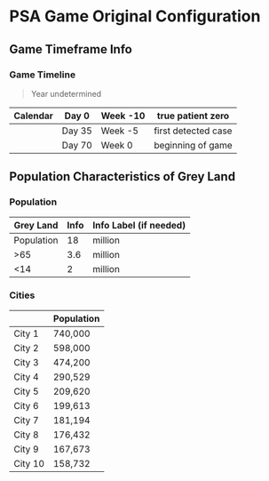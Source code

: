 # PSA Game Original Configuration

## Game Timeframe Info

### Game Timeline

> Year undetermined

| Calendar | Day 0  | Week -10 | true patient zero   |
|----------|--------|----------|---------------------|
|          | Day 35 | Week -5  | first detected case |
|          | Day 70 | Week 0   | beginning of game   |

## Population Characteristics	of Grey Land

### Population

| Grey Land  | Info | Info Label (if needed) |
|------------|------|------------------------|
| Population |   18 | million                |
| >65        |  3.6 | million                |
| <14        |    2 | million                |

### Cities

|         | Population |
|---------|------------|
| City 1  |    740,000 |
| City 2  |    598,000 |
| City 3  |    474,200 |
| City 4  |    290,529 |
| City 5  |    209,620 |
| City 6  |    199,613 |
| City 7  |    181,194 |
| City 8  |    176,432 |
| City 9  |    167,673 |
| City 10 |    158,732 |

